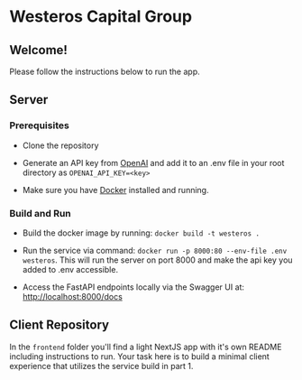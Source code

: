 # Westeros Capital Group

## Welcome!

Please follow the instructions below to run the app.

## Server

### Prerequisites

- Clone the repository

- Generate an API key from [OpenAI](https://platform.openai.com/settings/organization/api-keys) and add it to an .env file in your root directory as `OPENAI_API_KEY=<key>`

- Make sure you have [Docker](https://docs.docker.com/engine/install/) installed and running.

### Build and Run

- Build the docker image by running: `docker build -t westeros .`

- Run the service via command: `docker run -p 8000:80 --env-file .env westeros`. This will run the server on port 8000 and make the api key you added to .env accessible.

- Access the FastAPI endpoints locally via the Swagger UI at: [http://localhost:8000/docs]()

## Client Repository

In the `frontend` folder you'll find a light NextJS app with it's own README including instructions to run. Your task here is to build a minimal client experience that utilizes the service build in part 1.
